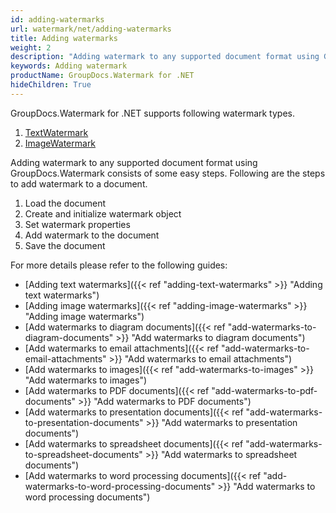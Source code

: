 ```yaml
---
id: adding-watermarks
url: watermark/net/adding-watermarks
title: Adding watermarks
weight: 2
description: "Adding watermark to any supported document format using GroupDocs.Watermark consists of some easy steps"
keywords: Adding watermark
productName: GroupDocs.Watermark for .NET
hideChildren: True
---
```

GroupDocs.Watermark for .NET supports following watermark types.

1. [TextWatermark](https://reference.groupdocs.com/net/watermark/groupdocs.watermark.watermarks/textwatermark)
2. [ImageWatermark](https://reference.groupdocs.com/net/watermark/groupdocs.watermark.watermarks/imagewatermark)

Adding watermark to any supported document format using GroupDocs.Watermark consists of some easy steps. Following are the steps to add watermark to a document.

1. Load the document
2. Create and initialize watermark object
3. Set watermark properties
4. Add watermark to the document
5. Save the document

For more details please refer to the following guides:

* [Adding text watermarks]({{< ref "adding-text-watermarks" >}} "Adding text watermarks")
* [Adding image watermarks]({{< ref "adding-image-watermarks" >}} "Adding image watermarks")
* [Add watermarks to diagram documents]({{< ref "add-watermarks-to-diagram-documents" >}} "Add watermarks to diagram documents")
* [Add watermarks to email attachments]({{< ref "add-watermarks-to-email-attachments" >}} "Add watermarks to email attachments")
* [Add watermarks to images]({{< ref "add-watermarks-to-images" >}} "Add watermarks to images")
* [Add watermarks to PDF documents]({{< ref "add-watermarks-to-pdf-documents" >}} "Add watermarks to PDF documents")
* [Add watermarks to presentation documents]({{< ref "add-watermarks-to-presentation-documents" >}} "Add watermarks to presentation documents")
* [Add watermarks to spreadsheet documents]({{< ref "add-watermarks-to-spreadsheet-documents" >}} "Add watermarks to spreadsheet documents")
* [Add watermarks to word processing documents]({{< ref "add-watermarks-to-word-processing-documents" >}} "Add watermarks to word processing documents")
